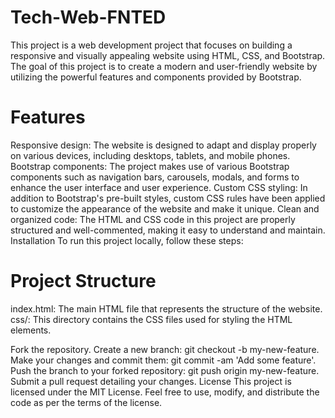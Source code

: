 # Tech-Web-FNTED
This project is a web development project that focuses on building a responsive and visually appealing website using HTML, CSS, and Bootstrap. The goal of this project is to create a modern and user-friendly website by utilizing the powerful features and components provided by Bootstrap.

# Features
Responsive design: The website is designed to adapt and display properly on various devices, including desktops, tablets, and mobile phones.
Bootstrap components: The project makes use of various Bootstrap components such as navigation bars, carousels, modals, and forms to enhance the user interface and user experience.
Custom CSS styling: In addition to Bootstrap's pre-built styles, custom CSS rules have been applied to customize the appearance of the website and make it unique.
Clean and organized code: The HTML and CSS code in this project are properly structured and well-commented, making it easy to understand and maintain.
Installation
To run this project locally, follow these steps:

# Project Structure
index.html: The main HTML file that represents the structure of the website.
css/: This directory contains the CSS files used for styling the HTML elements.


Fork the repository.
Create a new branch: git checkout -b my-new-feature.
Make your changes and commit them: git commit -am 'Add some feature'.
Push the branch to your forked repository: git push origin my-new-feature.
Submit a pull request detailing your changes.
License
This project is licensed under the MIT License. Feel free to use, modify, and distribute the code as per the terms of the license.





